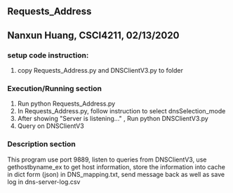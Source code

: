 ## Requests_Address
## Nanxun Huang, CSCI4211, 02/13/2020

### setup code instruction:
  1. copy Requests_Address.py and DNSClientV3.py to folder

### Execution/Running section
  1. Run python Requests_Address.py
  2. In Requests_Address.py, follow instruction to select dnsSelection_mode
  3. After showing "Server is listening..." , Run python DNSClientV3.py
  4. Query on DNSClientV3

### Description section
  This program use port 9889, listen to queries from DNSClientV3, use gethostbyname_ex to get host information,
  store the information into cache in dict form (json) in DNS_mapping.txt, send message back as well as save
  log in dns-server-log.csv
